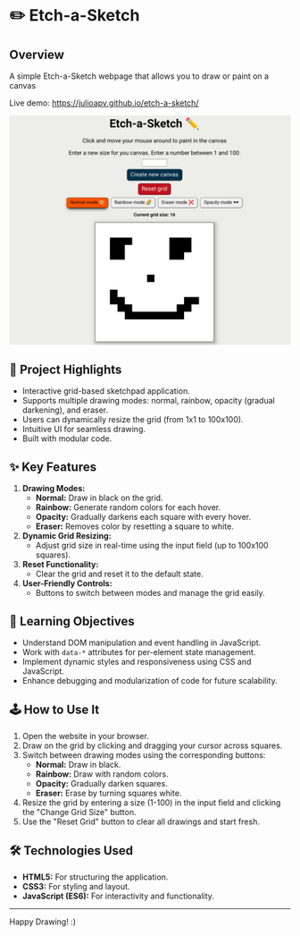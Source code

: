 # ✏️ Etch-a-Sketch

## Overview
A simple Etch-a-Sketch webpage that allows you to draw or paint on a canvas 

Live demo: https://julioapv.github.io/etch-a-sketch/

![Etch a sketch image](./public/assets/showcase-image.png)


## 🚀 **Project Highlights**
- Interactive grid-based sketchpad application.
- Supports multiple drawing modes: normal, rainbow, opacity (gradual darkening), and eraser.
- Users can dynamically resize the grid (from 1x1 to 100x100).
- Intuitive UI for seamless drawing.
- Built with modular code.

## ✨ **Key Features**
1. **Drawing Modes:**
   - **Normal:** Draw in black on the grid.
   - **Rainbow:** Generate random colors for each hover.
   - **Opacity:** Gradually darkens each square with every hover.
   - **Eraser:** Removes color by resetting a square to white.
2. **Dynamic Grid Resizing:**
   - Adjust grid size in real-time using the input field (up to 100x100 squares).
3. **Reset Functionality:**
   - Clear the grid and reset it to the default state.
4. **User-Friendly Controls:**
   - Buttons to switch between modes and manage the grid easily.

## 🎯 **Learning Objectives**
- Understand DOM manipulation and event handling in JavaScript.
- Work with `data-*` attributes for per-element state management.
- Implement dynamic styles and responsiveness using CSS and JavaScript.
- Enhance debugging and modularization of code for future scalability.

## 🕹️ **How to Use It**
1. Open the website in your browser.
2. Draw on the grid by clicking and dragging your cursor across squares.
3. Switch between drawing modes using the corresponding buttons:
   - **Normal:** Draw in black.
   - **Rainbow:** Draw with random colors.
   - **Opacity:** Gradually darken squares.
   - **Eraser:** Erase by turning squares white.
4. Resize the grid by entering a size (1-100) in the input field and clicking the "Change Grid Size" button.
5. Use the "Reset Grid" button to clear all drawings and start fresh.

## 🛠️ **Technologies Used**
- **HTML5:** For structuring the application.
- **CSS3:** For styling and layout.
- **JavaScript (ES6):** For interactivity and functionality.

---

Happy Drawing! :)

